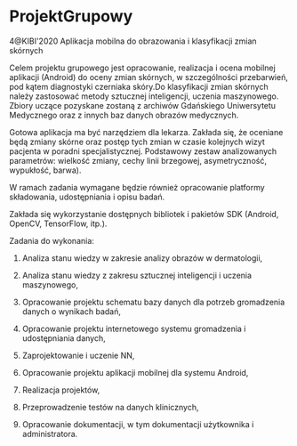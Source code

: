 # ProjektGrupowy
4@KIBI'2020 Aplikacja mobilna do obrazowania i klasyfikacji zmian skórnych

Celem projektu grupowego jest
opracowanie, realizacja i ocena mobilnej aplikacji (Android) do oceny zmian skórnych, w szczególności przebarwień, pod kątem diagnostyki czerniaka skóry.Do klasyfikacji zmian skórnych należy zastosować metody sztucznej inteligencji, uczenia maszynowego. Zbiory uczące pozyskane zostaną z archiwów Gdańskiego Uniwersytetu Medycznego oraz z innych baz danych obrazów medycznych.

Gotowa aplikacja ma być narzędziem dla lekarza. Zakłada się, że oceniane będą zmiany skórne oraz postęp tych zmian w czasie kolejnych wizyt pacjenta w poradni specjalistycznej.
Podstawowy zestaw analizowanych parametrów: wielkość zmiany, cechy linii brzegowej, asymetryczność, wypukłość, barwa).

W ramach zadania wymagane będzie również opracowanie platformy składowania, udostępniania i opisu badań.

Zakłada się wykorzystanie dostępnych bibliotek i pakietów SDK (Android, OpenCV, TensorFlow, itp.).

Zadania do wykonania:

1. Analiza stanu wiedzy w zakresie analizy obrazów w dermatologii,

2. Analiza stanu wiedzy z zakresu sztucznej inteligencji i uczenia maszynowego,

3. Opracowanie projektu schematu bazy danych dla potrzeb gromadzenia danych o wynikach badań,

4. Opracowanie projektu internetowego systemu gromadzenia i udostępniania danych,

5. Zaprojektowanie i uczenie NN,

6. Opracowanie projektu aplikacji mobilnej dla systemu Android,

7. Realizacja projektów,

8. Przeprowadzenie testów na danych klinicznych,

9. Opracowanie dokumentacji, w tym dokumentacji użytkownika i administratora.
